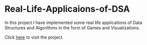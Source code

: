 # Real-Life-Applicaions-of-DSA

In this project I have implemented some real life applications of Data Structures and Algorithms in the form of Games and Visualizations. 

Click [here](https://rishabh104dsa.herokuapp.com/project.html) to visit the project.
